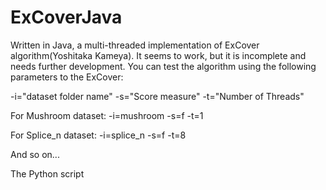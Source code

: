 # ExCoverJava
Written in Java, a multi-threaded implementation of ExCover algorithm(Yoshitaka Kameya).
It seems to work, but it is incomplete and needs further development.
You can test the algorithm using the following parameters to the ExCover:

-i="dataset folder name" -s="Score measure" -t="Number of Threads"

For Mushroom dataset:
-i=mushroom -s=f -t=1

For Splice_n dataset:
-i=splice_n -s=f -t=8

And so on...

The Python script